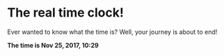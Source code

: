 # The real time clock!

Ever wanted to know what the time is? Well, your journey is about to end!

**The time is Nov 25, 2017, 10:29**